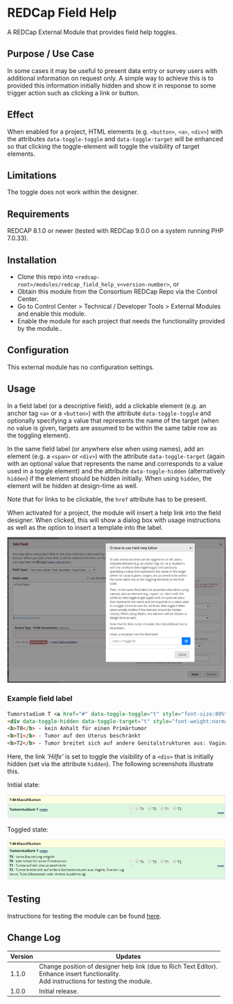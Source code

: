 # REDCap Field Help

A REDCap External Module that provides field help toggles.

## Purpose / Use Case

In some cases it may be useful to present data entry or survey users with additional information on request only. A simple way to achieve this is to provided this information initially hidden and show it in response to some trigger action such as clicking a link or button.

## Effect

When enabled for a project, HTML elements (e.g. `<button>`, `<a>`, `<div>`) with the attributes `data-toggle-toggle` and `data-toggle-target` will be enhanced so that clicking the toggle-element will toggle the visibility of target elements.

## Limitations

The toggle does not work within the designer.

## Requirements

REDCAP 8.1.0 or newer (tested with REDCap 9.0.0 on a system running PHP 7.0.33).

## Installation

- Clone this repo into `<redcap-root>/modules/redcap_field_help_v<version-number>`, or
- Obtain this module from the Consortium REDCap Repo via the Control Center.
- Go to Control Center > Technical / Developer Tools > External Modules and enable this module.
- Enable the module for each project that needs the functionality provided by the module..

## Configuration

This external module has no configuration settings.

## Usage

In a field label (or a descriptive field), add a clickable element (e.g. an anchor tag `<a>` or a `<button>`) with the attribute `data-toggle-toggle` and optionally specifying a value that represents the name of the target (when no value is given, targets are assumed to be within the same table row as the  toggling element).

In the same field label (or anywhere else when using names), add an element (e.g. a `<span>` or `<div>`) with the attribute `data-toggle-target` (again with an optional value that represents the name and corresponds to a value used in a toggle element) and the attribute `data-toggle-hidden` (alternatively `hidden`) if the element should be hidden initially. When using `hidden`, the element will be hidden at design-time as well.

Note that for links to be clickable, the `href` attribute has to be present.

When activated for a project, the module will insert a help link into the field designer. When clicked, this will show a dialog box with usage instructions as well as the option to insert a template into the label.

![Designer Help](images/design.png)

### Example field label

```html
Tumorstadium T <a href="#" data-toggle-toggle="t" style="font-size:80%">(Hilfe)</a>
<div data-toggle-hidden data-toggle-target="t" style="font-weight:normal; font-size:90%; margin-top:5px;"><b>TX</b> - keine Beurteilung möglich
<b>T0</b> - kein Anhalt für einen Primärtumor
<b>T1</b> - Tumor auf den Uterus beschränkt
<b>T2</b> - Tumor breitet sich auf andere Genitalstrukturen aus: Vagina, Ovarien, Lig. latum, Tube (Metastasen oder direkte Ausdehnung)</div>
```

Here, the link _'Hilfe'_ is set to toggle the visibility of a `<div>` that is initially hidden (set via the attribute `hidden`). The following screenshots illustrate this.

Initial state:  

![Default state](images/default_state.png)

Toggled state:  

![Toggled state](images/toggled_state.png)

## Testing

Instructions for testing the module can be found [here](?prefix=redcap_field_help&page=tests/FieldHelpManualTest.md).

## Change Log

Version | Updates
------- | ----
1.1.0   | Change position of designer help link (due to Rich Text Editor).<br>Enhance insert functionality.<br>Add instructions for testing the module.
1.0.0   | Initial release.
